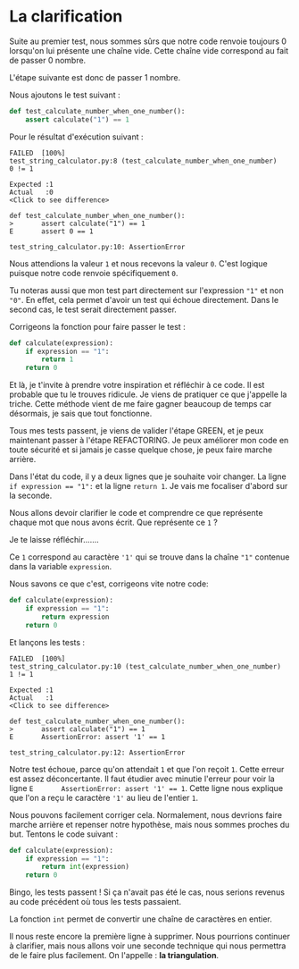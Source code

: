 # La clarification

Suite au premier test, nous sommes sûrs que notre code renvoie toujours 0 lorsqu'on lui présente une chaîne vide. Cette chaîne vide correspond au fait de passer 0 nombre.

L'étape suivante est donc de passer 1 nombre.

Nous ajoutons le test suivant : 
```python
def test_calculate_number_when_one_number():  
    assert calculate("1") == 1
```

Pour le résultat d'exécution suivant : 

```
FAILED  [100%]
test_string_calculator.py:8 (test_calculate_number_when_one_number)
0 != 1

Expected :1
Actual   :0
<Click to see difference>

def test_calculate_number_when_one_number():
>       assert calculate("1") == 1
E       assert 0 == 1

test_string_calculator.py:10: AssertionError
```

Nous attendions la valeur `1` et nous recevons la valeur `0`. C'est logique puisque notre code renvoie spécifiquement `0`.

Tu noteras aussi que mon test part directement sur l'expression `"1"` et non `"0"`. En effet, cela permet d'avoir un test qui échoue directement. Dans le second cas, le test serait directement passer.

Corrigeons la fonction pour faire passer le test :
```python
def calculate(expression):  
    if expression == "1":  
        return 1  
    return 0
```

Et là, je t'invite à prendre votre inspiration et réfléchir à ce code. Il est probable que tu le trouves ridicule. Je viens de pratiquer ce que j'appelle la triche. Cette méthode vient de me faire gagner beaucoup de temps car désormais, je sais que tout fonctionne.

Tous mes tests passent, je viens de valider l'étape GREEN, et je peux maintenant passer à l'étape REFACTORING. Je peux améliorer mon code en toute sécurité et si jamais je casse quelque chose, je peux faire marche arrière.

Dans l'état du code, il y a deux lignes que je souhaite voir changer. La ligne ` if expression == "1":` et la ligne `return 1`. Je vais me focaliser d'abord sur la seconde. 

Nous allons devoir clarifier le code et comprendre ce que représente chaque mot que nous avons écrit. Que représente ce `1` ? 

Je te laisse réfléchir.......

Ce `1` correspond au caractère `'1'` qui se trouve dans la chaîne `"1"` contenue dans la variable `expression`.

Nous savons ce que c'est, corrigeons vite notre code:
```python
def calculate(expression):  
    if expression == "1":  
        return expression  
    return 0
```

Et lançons les tests :
```
FAILED  [100%]
test_string_calculator.py:10 (test_calculate_number_when_one_number)
1 != 1

Expected :1
Actual   :1
<Click to see difference>

def test_calculate_number_when_one_number():
>       assert calculate("1") == 1
E       AssertionError: assert '1' == 1

test_string_calculator.py:12: AssertionError
```

Notre test échoue, parce qu'on attendait `1` et que l'on reçoit `1`. Cette erreur est assez déconcertante. Il faut étudier avec minutie l'erreur pour voir la ligne `E       AssertionError: assert '1' == 1`. Cette ligne nous explique que l'on a reçu le caractère `'1'` au lieu de l'entier `1`.

Nous pouvons facilement corriger cela. Normalement, nous devrions faire marche arrière et repenser notre hypothèse, mais nous sommes proches du but. Tentons le code suivant : 
```python
def calculate(expression):  
    if expression == "1":  
        return int(expression)  
    return 0
```

Bingo, les tests passent ! Si ça n'avait pas été le cas, nous serions revenus au code précédent où tous les tests passaient.

La fonction `int` permet de convertir une chaîne de caractères en entier. 

Il nous reste encore la première ligne à supprimer. Nous pourrions continuer à clarifier, mais nous allons voir une seconde technique qui nous permettra de le faire plus facilement. On l'appelle : **la triangulation**.

